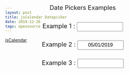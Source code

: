 ```yaml
---
layout: post
title: jsCalendar Datepciker
date: 2019-12-26
tags: opensource
---
```


<script src="/"></script>
<!-- jsCalendar -->
<link rel="stylesheet" type="text/css" href="/assets/vendor/jsCalendar_v1.4.4/jsCalendar.min.css">
<!-- <link rel="stylesheet" type="text/css" href="../themes/jsCalendar.micro.css"> -->
<script type="text/javascript" src="/assets/vendor/jsCalendar_v1.4.4/jsCalendar.min.js"></script>
<script type="text/javascript" src="/assets/vendor/jsCalendar_v1.4.4/jsCalendar.datepicker.min.js"></script>

<style type="text/css">
  #wrapper {
    position: absolute;
    top: 50px;
    left: 50%;
    width: 400px;
    line-height: 40px;
    margin-left: -200px;
    font-size: 20px;
    text-align: center;
  }
  #wrapper input {
    height: 30px;
    width: 150px;
    line-height: 30px;
    font-size: 16px;
    text-align: center;
  }
</style>

[jsCalendar](https://gramthanos.github.io/jsCalendar/index.html)

<div id="wrapper">
  Date Pickers Examples<br>

  Example 1 :
  <input type="text"
       name="test-1"
       data-datepicker/>
  <br>

  Example 2 :
  <input type="text"
       name="test-2"
       value="05/01/2019"
       data-datepicker
       data-class="classic-theme meterial-theme"/>
  <br>

  Example 3 :
  <input type="text"
       name="test-3"
       data-datepicker
       data-min="01/01/2019"
       data-max="31/01/2019"
       data-date="05/01/2019"
       data-navigation="no"
       data-class="classic-theme micro-theme"/>
  <br>

</div>
